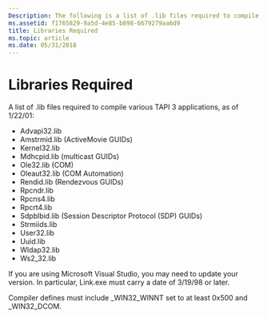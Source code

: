 ```yaml
---
Description: The following is a list of .lib files required to compile various TAPI 3 applications, as of 1/22/01.
ms.assetid: f1765829-9a5d-4e85-b898-6679279aa6d9
title: Libraries Required
ms.topic: article
ms.date: 05/31/2018
---
```


# Libraries Required

A list of .lib files required to compile various TAPI 3 applications, as of 1/22/01:

-   Advapi32.lib
-   Amstrmid.lib (ActiveMovie GUIDs)
-   Kernel32.lib
-   Mdhcpid.lib (multicast GUIDs)
-   Ole32.lib (COM)
-   Oleaut32.lib (COM Automation)
-   Rendid.lib (Rendezvous GUIDs)
-   Rpcndr.lib
-   Rpcns4.lib
-   Rpcrt4.lib
-   Sdpblbid.lib (Session Descriptor Protocol (SDP) GUIDs)
-   Strmiids.lib
-   User32.lib
-   Uuid.lib
-   Wldap32.lib
-   Ws2\_32.lib

If you are using Microsoft Visual Studio, you may need to update your version. In particular, Link.exe must carry a date of 3/19/98 or later.

Compiler defines must include \_WIN32\_WINNT set to at least 0x500 and \_WIN32\_DCOM.

 

 



